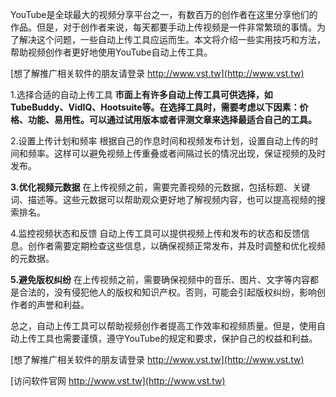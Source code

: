 YouTube是全球最大的视频分享平台之一，有数百万的创作者在这里分享他们的作品。但是，对于创作者来说，每天都要手动上传视频是一件非常繁琐的事情。为了解决这个问题，一些自动上传工具应运而生。本文将介绍一些实用技巧和方法，帮助视频创作者更好地使用YouTube自动上传工具。

[想了解推广相关软件的朋友请登录 http://www.vst.tw](http://www.vst.tw)

1.选择合适的自动上传工具
**市面上有许多自动上传工具可供选择，如TubeBuddy、VidIQ、Hootsuite等。在选择工具时，需要考虑以下因素：价格、功能、易用性。可以通过试用版本或者评测文章来选择最适合自己的工具。**

2.设置上传计划和频率
根据自己的作息时间和视频发布计划，设置自动上传的时间和频率。这样可以避免视频上传重叠或者间隔过长的情况出现，保证视频的及时发布。

**3.优化视频元数据**
在上传视频之前，需要完善视频的元数据，包括标题、关键词、描述等。这些元数据可以帮助观众更好地了解视频内容，也可以提高视频的搜索排名。

4.监控视频状态和反馈
自动上传工具可以提供视频上传和发布的状态和反馈信息。创作者需要定期检查这些信息，以确保视频正常发布，并及时调整和优化视频的元数据。

**5.避免版权纠纷**
在上传视频之前，需要确保视频中的音乐、图片、文字等内容都是合法的，没有侵犯他人的版权和知识产权。否则，可能会引起版权纠纷，影响创作者的声誉和利益。

总之，自动上传工具可以帮助视频创作者提高工作效率和视频质量。但是，使用自动上传工具也需要谨慎，遵守YouTube的规定和要求，保护自己的权益和利益。

[想了解推广相关软件的朋友请登录 http://www.vst.tw](http://www.vst.tw)


[访问软件官网 http://www.vst.tw](http://www.vst.tw)
